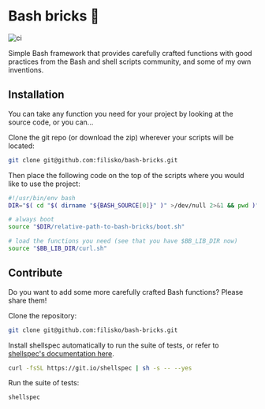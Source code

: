 # Bash bricks 🧱

![ci](https://github.com/filisko/bash-bricks/actions/workflows/main.yml/badge.svg)

Simple Bash framework that provides carefully crafted functions with good practices from the Bash and shell scripts community, and some of my own inventions.

## Installation

You can take any function you need for your project by looking at the source code, or you can...

Clone the git repo (or download the zip) wherever your scripts will be located:

```sh
git clone git@github.com:filisko/bash-bricks.git
```

Then place the following code on the top of the scripts where you would like to use the project:
```bash
#!/usr/bin/env bash
DIR="$( cd "$( dirname "${BASH_SOURCE[0]}" )" >/dev/null 2>&1 && pwd )"

# always boot
source "$DIR/relative-path-to-bash-bricks/boot.sh"

# load the functions you need (see that you have $BB_LIB_DIR now)
source "$BB_LIB_DIR/curl.sh"
```

## Contribute

Do you want to add some more carefully crafted Bash functions? Please share them!

Clone the repository:

```sh
git clone git@github.com:filisko/bash-bricks.git
```

Install shellspec automatically to run the suite of tests, or refer to [shellspec's documentation here](https://github.com/shellspec/shellspec).
```sh
curl -fsSL https://git.io/shellspec | sh -s -- --yes
```

Run the suite of tests:
```sh
shellspec
```



